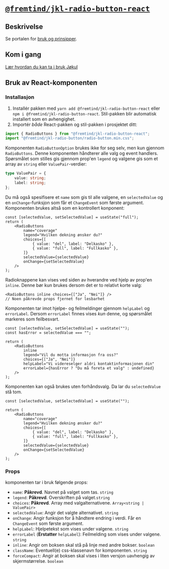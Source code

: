 # [`@fremtind/jkl-radio-button-react`](hhttps://jokul.fremtind.no/komponenter/radiobutton)

## Beskrivelse

Se portalen for [bruk og prinsipper](hhttps://jokul.fremtind.no/komponenter/radiobutton).

## Kom i gang

[Lær hvordan du kan ta i bruk Jøkul](https://jokul.fremtind.no/developer/getting-started/)

## Bruk av React-komponenten

### Installasjon

1. Installér pakken med `yarn add @fremtind/jkl-radio-button-react` eller `npm i @fremtind/jkl-radio-button-react`. Stil-pakken blir automatisk installert som en avhengighet.
2. Importér _både_ React-pakken og stil-pakken i prosjektet ditt:

```js
import { RadioButtons } from "@fremtind/jkl-radio-button-react";
import "@fremtind/jkl-radio-button/radio-button.min.css";
```

Komponenten `RadioButtonOption` brukes ikke for seg selv, men kun gjennom `RadioButtons`. Denne komponenten håndterer alle valg og event handlers. Spørsmålet som stilles gis gjennom prop'en `legend` og valgene gis som et array av `string` eller `ValuePair`-verdier:

```ts
type ValuePair = {
    value: string;
    label: string;
};
```

Du må også spesifisere et `name` som gis til alle valgene, en `selectedValue` og en `onChange`-funksjon som får et `ChangeEvent` som første argument. Komponenten brukes altså som en kontrollert konponent:

```tsx
const [selectedValue, setSelectedValue] = useState("full");
return (
    <RadioButtons
        name="coverage"
        legend="Hvilken dekning ønsker du?"
        choices={[
            { value: "del", label: "Delkasko" },
            { value: "full", label: "Fullkasko" },
        ]}
        selectedValue={selectedValue}
        onChange={setSelectedValue}
    />
);
```

Radioknappene kan vises ved siden av hverandre ved hjelp av prop'en `inline`. Denne bør kun brukes dersom det er to relativt korte valg:

```tsx
<RadioButtons inline choices={["Ja", "Nei"]} />
// Noen påkrevde props fjernet for lesbarhet
```

Komponenten tar imot hjelpe- og feilmeldinger gjennom `helpLabel` og `errorLabel`. Dersom `errorLabel` finnes vises _kun_ denne, og spørsmålet markeres som feilbesvart.

```tsx
const [selectedValue, setSelectedValue] = useState("");
const hasError = selectedValue === "";

return (
    <RadioButtons
        inline
        legend="Vil du motta informasjon fra oss?"
        choices={["Ja", "Nei"]}
        helpLabel="Vi videreselger aldri kontaktinformasjonen din"
        errorLabel={hasError ? "Du må foreta et valg" : undefined}
    />
);
```

Komponenten kan også brukes uten forhåndsvalg. Da lar du `selectedValue` stå tom.

```tsx
const [selectedValue, setSelectedValue] = useState("");

return (
    <RadioButtons
        name="coverage"
        legend="Hvilken dekning ønsker du?"
        choices={[
            { value: "del", label: "Delkasko" },
            { value: "full", label: "Fullkasko" },
        ]}
        selectedValue={selectedValue}
        onChange={setSelectedValue}
    />
);
```

### Props

komponenten tar i bruk følgende props:

-   `name`: **Påkrevd**. Navnet på valget som tas. `string`
-   `legend`: **Påkrevd**. Overskriften på valget.`string`
-   `choices`: **Påkrevd**. Array med valgalternativene. `Array<string | ValuePair>`
-   `selectedValue`: Angir det valgte alternativet. `string`
-   `onChange`: Angir funksjon for å håndtere endring i verdi. Får en `ChangeEvent` som første argument.
-   `helpLabel`: Hjelpetekst som vises under valgene. `string`
-   `errorLabel` (**Erstatter** `helpLabel`): Feilmelding som vises under valgene. `string`
-   `inline`: Angir om boksen skal stå på linje med andre bokser. `boolean`
-   `className`: Eventuell(e) css-klassenavn for komponenten. `string`
-   `forceCompact`: Angir at boksen skal vises i liten versjon uavhengig av skjermstørrelse. `boolean`
